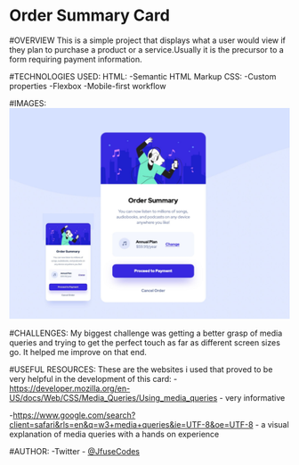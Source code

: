 # Order Summary Card


#OVERVIEW
This is a simple project that displays what a user would view if they plan to purchase a product
or a service.Usually it is the precursor to a form requiring payment information.

#TECHNOLOGIES USED:
HTML:
 -Semantic HTML Markup
CSS:
 -Custom properties
 -Flexbox
 -Mobile-first workflow

#IMAGES:
![](./Mobile-Desktop.jpg)

#CHALLENGES:
My biggest challenge was getting a better grasp of media queries and trying to get the perfect touch as far as different screen sizes go. It helped me improve on that end.

#USEFUL RESOURCES:
These are the websites i used that proved to be very helpful in the development of this card:
  -https://developer.mozilla.org/en-US/docs/Web/CSS/Media_Queries/Using_media_queries - very informative

  -https://www.google.com/search?client=safari&rls=en&q=w3+media+queries&ie=UTF-8&oe=UTF-8 - a visual explanation of media queries with a hands on experience

#AUTHOR:
 -Twitter - [@JfuseCodes](https://www.twitter.com/JfuseCodes)

